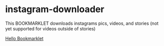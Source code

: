 # instagram-downloader
This BOOKMARKLET downloads instagrams pics, videos, and stories
(not yet supported for videos outside of stories)

[Hello Bookmarklet](javascript:void%20function%28%29{var%20a=prompt%28%22What%20is%20your%20name%3F%22,%22Your%20Name%22%29;null!=a%26%26alert%28%22Hello%20%22+a%29}%28%29;)

